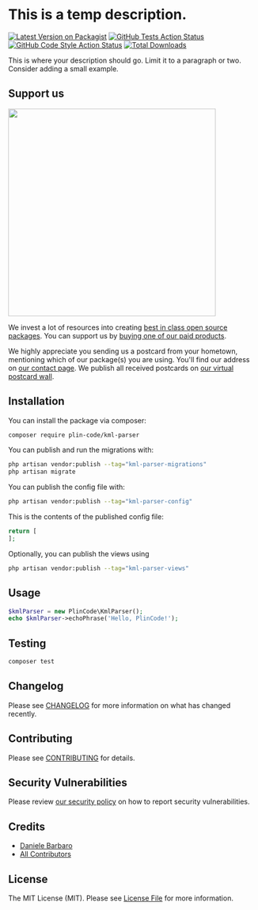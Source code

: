 # This is a temp description.

[![Latest Version on Packagist](https://img.shields.io/packagist/v/plin-code/kml-parser.svg?style=flat-square)](https://packagist.org/packages/plin-code/kml-parser)
[![GitHub Tests Action Status](https://img.shields.io/github/actions/workflow/status/plin-code/kml-parser/run-tests.yml?branch=main&label=tests&style=flat-square)](https://github.com/plin-code/kml-parser/actions?query=workflow%3Arun-tests+branch%3Amain)
[![GitHub Code Style Action Status](https://img.shields.io/github/actions/workflow/status/plin-code/kml-parser/fix-php-code-style-issues.yml?branch=main&label=code%20style&style=flat-square)](https://github.com/plin-code/kml-parser/actions?query=workflow%3A"Fix+PHP+code+style+issues"+branch%3Amain)
[![Total Downloads](https://img.shields.io/packagist/dt/plin-code/kml-parser.svg?style=flat-square)](https://packagist.org/packages/plin-code/kml-parser)

This is where your description should go. Limit it to a paragraph or two. Consider adding a small example.

## Support us

[<img src="https://github-ads.s3.eu-central-1.amazonaws.com/kml-parser.jpg?t=1" width="419px" />](https://spatie.be/github-ad-click/kml-parser)

We invest a lot of resources into creating [best in class open source packages](https://spatie.be/open-source). You can support us by [buying one of our paid products](https://spatie.be/open-source/support-us).

We highly appreciate you sending us a postcard from your hometown, mentioning which of our package(s) you are using. You'll find our address on [our contact page](https://spatie.be/about-us). We publish all received postcards on [our virtual postcard wall](https://spatie.be/open-source/postcards).

## Installation

You can install the package via composer:

```bash
composer require plin-code/kml-parser
```

You can publish and run the migrations with:

```bash
php artisan vendor:publish --tag="kml-parser-migrations"
php artisan migrate
```

You can publish the config file with:

```bash
php artisan vendor:publish --tag="kml-parser-config"
```

This is the contents of the published config file:

```php
return [
];
```

Optionally, you can publish the views using

```bash
php artisan vendor:publish --tag="kml-parser-views"
```

## Usage

```php
$kmlParser = new PlinCode\KmlParser();
echo $kmlParser->echoPhrase('Hello, PlinCode!');
```

## Testing

```bash
composer test
```

## Changelog

Please see [CHANGELOG](CHANGELOG.md) for more information on what has changed recently.

## Contributing

Please see [CONTRIBUTING](CONTRIBUTING.md) for details.

## Security Vulnerabilities

Please review [our security policy](../../security/policy) on how to report security vulnerabilities.

## Credits

- [Daniele Barbaro](https://github.com/plin-code)
- [All Contributors](../../contributors)

## License

The MIT License (MIT). Please see [License File](LICENSE.md) for more information.
